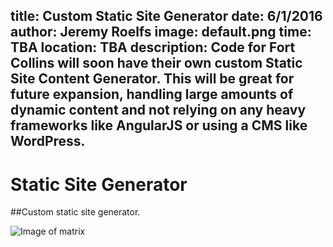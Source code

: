 title: Custom Static Site Generator
date: 6/1/2016
author: Jeremy Roelfs
image: default.png
time: TBA
location: TBA
description: Code for Fort Collins will soon have their own custom Static Site Content Generator. This will be great for future expansion, handling large amounts of dynamic content and not relying on any heavy frameworks like AngularJS or using a CMS like WordPress.
---

# Static Site Generator

##Custom static site generator.

![Image of matrix](https://i.ytimg.com/vi/kqUR3KtWbTk/maxresdefault.jpg)
